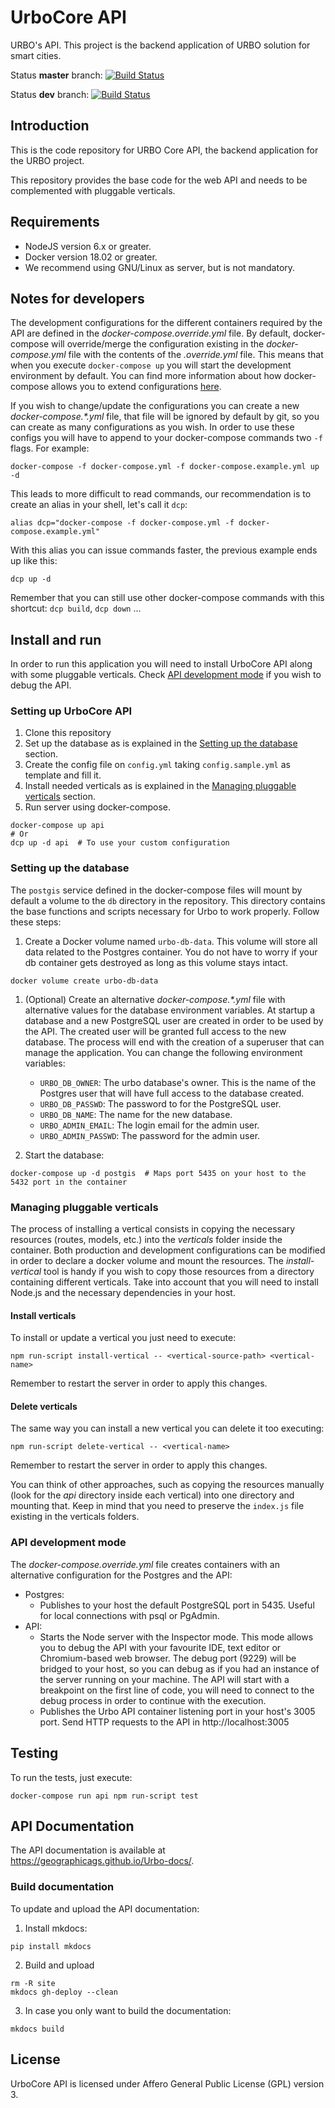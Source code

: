 # UrboCore API
URBO's API. This project is the backend application of URBO solution for smart cities.

Status **master** branch: [![Build Status](http://jenkins.geographica.gs/buildStatus/icon?job=urbocore-api/master)](https://jenkins.geographica.gs/job/urbocore-api/job/master/)

Status **dev** branch: [![Build Status](http://jenkins.geographica.gs/buildStatus/icon?job=urbocore-api/dev)](https://jenkins.geographica.gs/job/urbocore-api/job/dev/)

## Introduction
This is the code repository for URBO Core API, the backend application for the URBO project.

This repository provides the base code for the web API and needs to be complemented with pluggable verticals.


## Requirements
* NodeJS version 6.x or greater.
* Docker version 18.02 or greater.
* We recommend using GNU/Linux as server, but is not mandatory.

## Notes for developers
The development configurations for the different containers required by the API are defined in the *docker-compose.override.yml* file. By default, docker-compose will override/merge the configuration existing in the *docker-compose.yml* file with the contents of the *.override.yml* file. This means that when you execute `docker-compose up` you will start the development environment by default. You can find more information about how docker-compose allows you to extend configurations [here](https://docs.docker.com/compose/extends/).

If you wish to change/update the configurations you can create a new _docker-compose.*.yml_ file, that file will be ignored by default by git, so you can create as many configurations as you wish.
In order to use these configs you will have to append to your docker-compose commands two `-f` flags. For example:
```
docker-compose -f docker-compose.yml -f docker-compose.example.yml up -d
```
This leads to more difficult to read commands, our recommendation is to create an alias in your shell, let's call it `dcp`:
```
alias dcp="docker-compose -f docker-compose.yml -f docker-compose.example.yml"
```
With this alias you can issue commands faster, the previous example ends up like this:
```
dcp up -d
```
Remember that you can still use other docker-compose commands with this shortcut: `dcp build`, `dcp down` ...


## Install and run
In order to run this application you will need to install UrboCore API along with some pluggable verticals. Check [API development mode](#api-development-mode) if you wish to debug the API.

### Setting up UrboCore API
1. Clone this repository
2. Set up the database as is explained in the [Setting up the database](#setting-up-the-database) section.
3. Create the config file on `config.yml` taking `config.sample.yml` as template and fill it.
4. Install needed verticals as is explained in the [Managing pluggable verticals](#managing-pluggable-verticals) section.
5. Run server using docker-compose.
```
docker-compose up api
# Or
dcp up -d api  # To use your custom configuration
```

### Setting up the database
The `postgis` service defined in the docker-compose files will mount by default a volume to the `db` directory in the repository. This directory contains the base functions and scripts necessary for Urbo to work properly. Follow these steps:
1. Create a Docker volume named `urbo-db-data`. This volume will store all data related to the Postgres container. You do not have to worry if your db container gets destroyed as long as this volume stays intact.
```
docker volume create urbo-db-data
```
1. (Optional) Create an alternative _docker-compose.*.yml_ file with alternative values for the database environment variables. At startup a database and a new PostgreSQL user are created in order to be used by the API. The created user will be granted full access to the new database. The process will end with the creation of a superuser that can manage the application. You can change the following environment variables:
   - `URBO_DB_OWNER`: The urbo database's owner. This is the name of the Postgres user that will have full access to the database created.
   - `URBO_DB_PASSWD`: The password to for the PostgreSQL user.
   - `URBO_DB_NAME`: The name for the new database.
   - `URBO_ADMIN_EMAIL`: The login email for the admin user.
   - `URBO_ADMIN_PASSWD`: The password for the admin user.

2. Start the database:
```
docker-compose up -d postgis  # Maps port 5435 on your host to the 5432 port in the container
```

### Managing pluggable verticals
The process of installing a vertical consists in copying the necessary resources (routes, models, etc.) into the *verticals* folder inside the container. Both production and development configurations can be modified in order to declare a docker volume and mount the resources.
The *install-vertical* tool is handy if you wish to copy those resources from a directory containing different verticals. Take into account that you will need to install Node.js and the necessary dependencies in your host.

#### Install verticals
To install or update a vertical you just need to execute:
```
npm run-script install-vertical -- <vertical-source-path> <vertical-name>
```

Remember to restart the server in order to apply this changes.

#### Delete verticals
The same way you can install a new vertical you can delete it too executing:
```
npm run-script delete-vertical -- <vertical-name>
```

Remember to restart the server in order to apply this changes.

You can think of other approaches, such as copying the resources manually (look for the *api* directory inside each vertical) into one directory and mounting that. Keep in mind that you need to preserve the `index.js` file existing in the verticals folders.

### API development mode
The *docker-compose.override.yml* file creates containers with an alternative configuration for the Postgres and the API:
- Postgres:
    - Publishes to your host the default PostgreSQL port in 5435. Useful for local connections with psql or PgAdmin.
- API:
    - Starts the Node server with the Inspector mode. This mode allows you to debug the API with your favourite IDE, text editor or Chromium-based web browser. The debug port (9229) will be bridged to your host, so you can debug as if you had an instance of the server running on your machine. The API will start with a breakpoint on the first line of code, you will need to connect to the debug process in order to continue with the execution.
    - Publishes the Urbo API container listening port in your host's 3005 port. Send HTTP requests to the API in http://localhost:3005

## Testing
To run the tests, just execute:
```
docker-compose run api npm run-script test
```

## API Documentation

The API documentation is available at https://geographicags.github.io/Urbo-docs/.

### Build documentation

To update and upload the API documentation:
1. Install mkdocs:
```
pip install mkdocs
```
2. Build and upload
```
rm -R site
mkdocs gh-deploy --clean
```

3. In case you only want to build the documentation:
```
mkdocs build
```

## License

UrboCore API is licensed under Affero General Public License (GPL) version 3.
